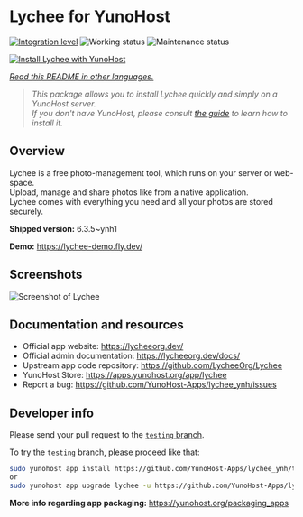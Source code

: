 <!--
N.B.: This README was automatically generated by <https://github.com/YunoHost/apps/tree/master/tools/readme_generator>
It shall NOT be edited by hand.
-->

# Lychee for YunoHost

[![Integration level](https://apps.yunohost.org/badge/integration/lychee)](https://ci-apps.yunohost.org/ci/apps/lychee/)
![Working status](https://apps.yunohost.org/badge/state/lychee)
![Maintenance status](https://apps.yunohost.org/badge/maintained/lychee)

[![Install Lychee with YunoHost](https://install-app.yunohost.org/install-with-yunohost.svg)](https://install-app.yunohost.org/?app=lychee)

*[Read this README in other languages.](./ALL_README.md)*

> *This package allows you to install Lychee quickly and simply on a YunoHost server.*  
> *If you don't have YunoHost, please consult [the guide](https://yunohost.org/install) to learn how to install it.*

## Overview

Lychee is a free photo-management tool, which runs on your server or web-space.  
Upload, manage and share photos like from a native application.  
Lychee comes with everything you need and all your photos are stored securely.


**Shipped version:** 6.3.5~ynh1

**Demo:** <https://lychee-demo.fly.dev/>

## Screenshots

![Screenshot of Lychee](./doc/screenshots/screenshot.jpg)

## Documentation and resources

- Official app website: <https://lycheeorg.dev/>
- Official admin documentation: <https://lycheeorg.dev/docs/>
- Upstream app code repository: <https://github.com/LycheeOrg/Lychee>
- YunoHost Store: <https://apps.yunohost.org/app/lychee>
- Report a bug: <https://github.com/YunoHost-Apps/lychee_ynh/issues>

## Developer info

Please send your pull request to the [`testing` branch](https://github.com/YunoHost-Apps/lychee_ynh/tree/testing).

To try the `testing` branch, please proceed like that:

```bash
sudo yunohost app install https://github.com/YunoHost-Apps/lychee_ynh/tree/testing --debug
or
sudo yunohost app upgrade lychee -u https://github.com/YunoHost-Apps/lychee_ynh/tree/testing --debug
```

**More info regarding app packaging:** <https://yunohost.org/packaging_apps>
